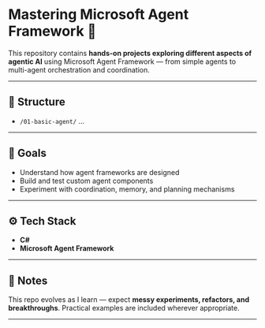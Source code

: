# Mastering Microsoft Agent Framework 🚀

This repository contains **hands-on projects exploring different aspects of agentic AI** using Microsoft Agent Framework — from simple agents to multi-agent orchestration and coordination.

---

## 📂 Structure

- `/01-basic-agent/` …  

---

## 🎯 Goals

- Understand how agent frameworks are designed  
- Build and test custom agent components  
- Experiment with coordination, memory, and planning mechanisms  

---

## ⚙️ Tech Stack

- **C#**  
- **Microsoft Agent Framework**  

---

## 📖 Notes

This repo evolves as I learn — expect **messy experiments, refactors, and breakthroughs**. Practical examples are included wherever appropriate.

---
